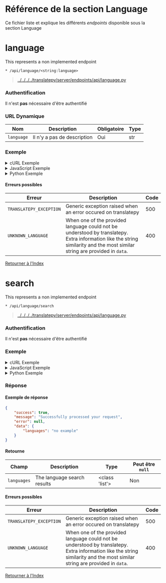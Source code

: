 
# Référence de la section Language

Ce fichier liste et explique les différents *endpoints* disponible sous la section Language

# __language__

This represents a non implemented endpoint

```http
* /api/language/<string:language>
```

> [../../../../translatepy/server/endpoints/api/language.py](../../../../translatepy/server/endpoints/api/language.py#L17)

### Authentification

Il n'est **pas** nécessaire d'être authentifié

### URL Dynamique

| Nom         | Description                      | Obligatoire         | Type             |
| ------------ | -------------------------------- | ---------------- | ---------------- |
| `language` | Il n'y a pas de description  | Oui            | str            |

### Exemple

<!-- tabs:start -->


<details>
    <summary>cURL Exemple</summary>

#### **cURL**

```bash
curl -X * "/api/language/<string:language>"
```

</details>


<details>
    <summary>JavaScript Exemple</summary>

#### **JavaScript**

```javascript
fetch("/api/language/<string:language>", {
    method: "*"
})
.then((response) => {response.json()})
.then((response) => {
    if (response.success) {
        console.info("Successfully requested for /api/language/<string:language>")
        console.log(response.data)
    } else {
        console.error("An error occured while requesting for /api/language/<string:language>, error: " + response.error)
    }
})
```

</details>


<details>
    <summary>Python Exemple</summary>

#### **Python**

```python
import requests
r = requests.request("*", "/api/language/<string:language>")
if r.status_code >= 400 or not r.json()["success"]:
    raise ValueError("An error occured while requesting for /api/language/<string:language>, error: " + r.json()["error"])
print("Successfully requested for /api/language/<string:language>")
print(r.json()["data"])
```

</details>
<!-- tabs:end -->

#### Erreurs possibles

| Erreur         | Description                      | Code   |
| ---------------   | -------------------------------- | ------ |
| `TRANSLATEPY_EXCEPTION` | Generic exception raised when an error occured on translatepy  | 500  |
| `UNKNOWN_LANGUAGE` | When one of the provided language could not be understood by translatepy. Extra information like the string similarity and the most similar string are provided in `data`.  | 400  |
[Retourner à l'Index](../Pour%20commencer.md#index)

# search

This represents a non implemented endpoint

```http
* /api/language/search
```

> [../../../../translatepy/server/endpoints/api/language.py](../../../../translatepy/server/endpoints/api/language.py#L22)

### Authentification

Il n'est **pas** nécessaire d'être authentifié

### Exemple

<!-- tabs:start -->


<details>
    <summary>cURL Exemple</summary>

#### **cURL**

```bash
curl -X * "/api/language/search"
```

</details>


<details>
    <summary>JavaScript Exemple</summary>

#### **JavaScript**

```javascript
fetch("/api/language/search", {
    method: "*"
})
.then((response) => {response.json()})
.then((response) => {
    if (response.success) {
        console.info("Successfully requested for /api/language/search")
        console.log(response.data)
    } else {
        console.error("An error occured while requesting for /api/language/search, error: " + response.error)
    }
})
```

</details>


<details>
    <summary>Python Exemple</summary>

#### **Python**

```python
import requests
r = requests.request("*", "/api/language/search")
if r.status_code >= 400 or not r.json()["success"]:
    raise ValueError("An error occured while requesting for /api/language/search, error: " + r.json()["error"])
print("Successfully requested for /api/language/search")
print(r.json()["data"])
```

</details>
<!-- tabs:end -->

### Réponse

#### Exemple de réponse

```json
{
    "success": true,
    "message": "Successfully processed your request",
    "error": null,
    "data": {
        "languages": "no example"
    }
}

```

#### Retourne

| Champ        | Description                      | Type   | Peut être `null`  |
| ----------   | -------------------------------- | ------ | --------- |
| `languages` | The language search results  | <class 'list'>      | Non      |

#### Erreurs possibles

| Erreur         | Description                      | Code   |
| ---------------   | -------------------------------- | ------ |
| `TRANSLATEPY_EXCEPTION` | Generic exception raised when an error occured on translatepy  | 500  |
| `UNKNOWN_LANGUAGE` | When one of the provided language could not be understood by translatepy. Extra information like the string similarity and the most similar string are provided in `data`.  | 400  |
[Retourner à l'Index](../Pour%20commencer.md#index)